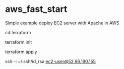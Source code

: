 # aws_fast_start
Simple example deploy EC2 server with Apache in AWS

cd terraform

terraform init

terraform apply

ssh -i ~/.ssh/id_rsa ec2-user@52.66.190.155